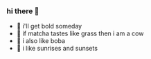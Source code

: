 ### hi there 👋

- 🦲 i'll get bold someday
- 🍵 if matcha tastes like grass then i am a cow
- 🧋 i also like boba
- 🌅 i like sunrises and sunsets

<!--
**selinedungg/selinedungg** is a ✨ _special_ ✨ repository because its `README.md` (this file) appears on your GitHub profile.

Here are some ideas to get you started:

- 🔭 I’m currently working on ...
- 🌱 I’m currently learning ...
- 👯 I’m looking to collaborate on ...
- 🤔 I’m looking for help with ...
- 💬 Ask me about ...
- 📫 How to reach me: ...
- 😄 Pronouns: ...
- ⚡ Fun fact: ...
-->
